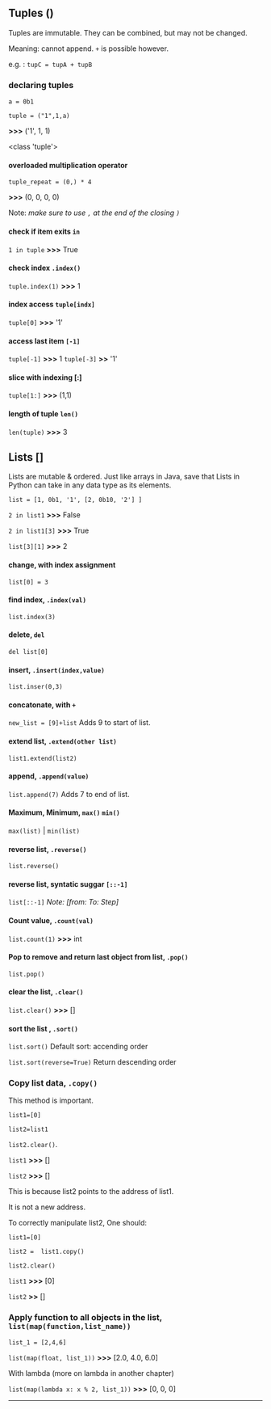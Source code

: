 ## Tuples ()
Tuples are immutable. They can be combined, but may not be changed.

Meaning: cannot append. `+` is possible however.

e.g. : `tupC = tupA + tupB`

### declaring tuples
`a = 0b1`

`tuple = ("1",1,a)`

__>>>__ ('1', 1, 1)

<class 'tuple'>

#### overloaded multiplication operator
`tuple_repeat = (0,) * 4`

__>>>__ (0, 0, 0, 0)

Note: _make sure to use `,` at the end of the closing `)`_

#### check if item exits `in` 
`1 in tuple` __>>>__ True
#### check index `.index()`
`tuple.index(1)` __>>>__ 1
#### index access `tuple[indx]`
`tuple[0]` __>>>__ '1'
#### access last item `[-1]`
`tuple[-1]` __>>>__ 1
`tuple[-3]` __>>__ '1'
#### slice with indexing [:]
`tuple[1:]` __>>>__ (1,1)
#### length of tuple `len()`
`len(tuple)` __>>>__ 3

## Lists []
Lists are mutable & ordered.
Just like arrays in Java, save that Lists in Python can take in any data type as its elements.

`list = [1, 0b1, '1', [2, 0b10, '2'] ]`

`2 in list1` __>>>__ False

`2 in list1[3]` __>>>__ True

`list[3][1]` __>>>__ 2

#### change, with index assignment
`list[0] = 3`
#### find index, `.index(val)`
`list.index(3)`
#### delete, `del` 
`del list[0]`
#### insert, `.insert(index,value)`
`list.inser(0,3)`
#### concatonate, with `+`
`new_list = [9]+list`  Adds 9 to start of list.
#### extend list, `.extend(other list)`
`list1.extend(list2)`
#### append, `.append(value)`
`list.append(7)`  Adds 7 to end of list.
#### Maximum, Minimum, `max()` `min()`
`max(list)` |  `min(list)`
#### reverse list, `.reverse()`
`list.reverse()`
#### reverse list, syntatic suggar `[::-1]`
`list[::-1]` _Note: [from: To: Step]_
#### Count value, `.count(val)`
`list.count(1)` __>>>__ int
#### Pop to remove and return last object from list, `.pop()`
`list.pop()`
#### clear the list, `.clear()`
`list.clear()` __>>>__ []
#### sort the list , `.sort()`
`list.sort()` Default sort: accending order

`list.sort(reverse=True)`  Return descending order
### Copy list data, `.copy()`
This method is important. 

`list1=[0]`

`list2=list1`

`list2.clear()`.

`list1` __>>>__ []

`list2` __>>>__ []

This is because list2 points to the address of list1.

It is not a new address.

To correctly manipulate list2, One should:

`list1=[0]`

`list2 =  list1.copy()`

`list2.clear()`

`list1` __>>>__ [0]

`list2` __>>__ []

### Apply function to all objects in the list, `list(map(function,list_name))` 
`list_1 = [2,4,6]`

`list(map(float, list_1))` __>>>__ [2.0, 4.0, 6.0]

With lambda (more on lambda in another chapter)

`list(map(lambda x: x % 2, list_1))` __>>>__ [0, 0, 0]
___

